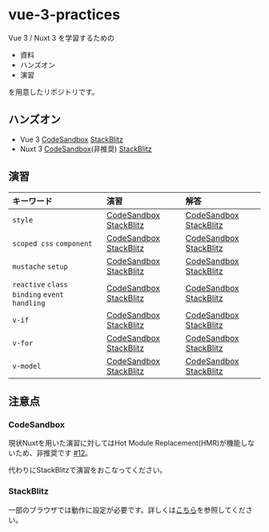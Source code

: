 # vue-3-practices

Vue 3 / Nuxt 3 を学習するための

- 資料
- ハンズオン
- 演習

を用意したリポジトリです。

## ハンズオン

- Vue 3 [CodeSandbox](https://codesandbox.io/s/github/tuqulore/vue-3-practices/tree/main/vite-blank-template?file=/src/App.vue) [StackBlitz](https://stackblitz.com/github/tuqulore/vue-3-practices/tree/main/vite-blank-template?file=src/App.vue&terminal=dev)
- Nuxt 3 [CodeSandbox](https://codesandbox.io/s/github/tuqulore/vue-3-practices/tree/main/nuxt-template?file=/app.vue)(非推奨) [StackBlitz](https://stackblitz.com/github/tuqulore/vue-3-practices/tree/main/nuxt-template?file=app.vue&terminal=dev)

## 演習

| キーワード | 演習 | 解答 |
| :- | :- | :- |
| `style` | [CodeSandbox](https://codesandbox.io/s/github/tuqulore/vue-3-practices/tree/main/practice-style?file=/src/App.vue) [StackBlitz](https://stackblitz.com/github/tuqulore/vue-3-practices/tree/main/practice-style?file=src/App.vue&terminal=dev) | [CodeSandbox](https://codesandbox.io/s/github/tuqulore/vue-3-practices/tree/main/practice-style-answer?file=/src/App.vue) [StackBlitz](https://stackblitz.com/github/tuqulore/vue-3-practices/tree/main/practice-style-answer?file=src/App.vue&terminal=dev) |
| `scoped css` `component` | [CodeSandbox](https://codesandbox.io/s/github/tuqulore/vue-3-practices/tree/main/practice-scoped-css-component?file=/src/App.vue) [StackBlitz](https://stackblitz.com/github/tuqulore/vue-3-practices/tree/main/practice-scoped-css-component?file=src/App.vue&terminal=dev) | [CodeSandbox](https://codesandbox.io/s/github/tuqulore/vue-3-practices/tree/main/practice-scoped-css-component-answer?file=/src/App.vue) [StackBlitz](https://stackblitz.com/github/tuqulore/vue-3-practices/tree/main/practice-scoped-css-component-answer?file=src/App.vue&terminal=dev) |
| `mustache` `setup` | [CodeSandbox](https://codesandbox.io/s/github/tuqulore/vue-3-practices/tree/main/practice-mustache-setup?file=/src/App.vue) [StackBlitz](https://stackblitz.com/github/tuqulore/vue-3-practices/tree/main/practice-mustache-setup?file=src/App.vue&terminal=dev) | [CodeSandbox](https://codesandbox.io/s/github/tuqulore/vue-3-practices/tree/main/practice-mustache-setup-answer?file=/src/App.vue) [StackBlitz](https://stackblitz.com/github/tuqulore/vue-3-practices/tree/main/practice-mustache-setup-answer?file=src/App.vue&terminal=dev) |
| `reactive` `class binding` `event handling` | [CodeSandbox](https://codesandbox.io/s/github/tuqulore/vue-3-practices/tree/main/practice-reactive-class-binding-event-handling?file=/src/App.vue) [StackBlitz](https://stackblitz.com/github/tuqulore/vue-3-practices/tree/main/practice-reactive-class-binding-event-handling?file=src/App.vue&terminal=dev) | [CodeSandbox](https://codesandbox.io/s/github/tuqulore/vue-3-practices/tree/main/practice-reactive-class-binding-event-handling-answer?file=/src/App.vue) [StackBlitz](https://stackblitz.com/github/tuqulore/vue-3-practices/tree/main/practice-reactive-class-binding-event-handling-answer?file=src/App.vue&terminal=dev) |
| `v-if` | [CodeSandbox](https://codesandbox.io/s/github/tuqulore/vue-3-practices/tree/main/practice-v-if?file=/src/App.vue) [StackBlitz](https://stackblitz.com/github/tuqulore/vue-3-practices/tree/main/practice-v-if?file=src/App.vue&terminal=dev) | [CodeSandbox](https://codesandbox.io/s/github/tuqulore/vue-3-practices/tree/main/practice-v-if-answer?file=/src/App.vue) [StackBlitz](https://stackblitz.com/github/tuqulore/vue-3-practices/tree/main/practice-v-if-answer?file=src/App.vue&terminal=dev) |
| `v-for` | [CodeSandbox](https://codesandbox.io/s/github/tuqulore/vue-3-practices/tree/main/practice-v-for?file=/src/App.vue) [StackBlitz](https://stackblitz.com/github/tuqulore/vue-3-practices/tree/main/practice-v-for?file=src/App.vue&terminal=dev) | [CodeSandbox](https://codesandbox.io/s/github/tuqulore/vue-3-practices/tree/main/practice-v-for-answer?file=/src/App.vue) [StackBlitz](https://stackblitz.com/github/tuqulore/vue-3-practices/tree/main/practice-v-for-answer?file=src/App.vue&terminal=dev) |
| `v-model` | [CodeSandbox](https://codesandbox.io/s/github/tuqulore/vue-3-practices/tree/main/practice-v-model?file=/src/App.vue) [StackBlitz](https://stackblitz.com/github/tuqulore/vue-3-practices/tree/main/practice-v-model?file=src/App.vue&terminal=dev) | [CodeSandbox](https://codesandbox.io/s/github/tuqulore/vue-3-practices/tree/main/practice-v-model-answer?file=/src/App.vue) [StackBlitz](https://stackblitz.com/github/tuqulore/vue-3-practices/tree/main/practice-v-model-answer?file=src/App.vue&terminal=dev) |

## 注意点

### CodeSandbox

現状Nuxtを用いた演習に対してはHot Module Replacement(HMR)が機能しないため、非推奨です [#12](https://github.com/tuqulore/vue-3-practices/issues/12)。

代わりにStackBlitzで演習をおこなってください。

### StackBlitz

一部のブラウザでは動作に設定が必要です。詳しくは[こちら](https://developer.stackblitz.com/docs/platform/browser-support/)を参照してください。
